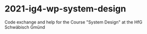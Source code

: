 # 2021-ig4-wp-system-design
Code exchange and help for the Course "System Design" at the HfG Schwäbisch Gmünd
